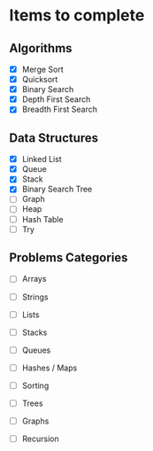 # Items to complete

## Algorithms
- [x] Merge Sort
- [x] Quicksort
- [x] Binary Search
- [x] Depth First Search
- [x] Breadth First Search

## Data Structures
- [x] Linked List
- [x] Queue
- [x] Stack
- [x] Binary Search Tree
- [ ] Graph
- [ ] Heap
- [ ] Hash Table
- [ ] Try

## Problems Categories
 - [ ] Arrays
 - [ ] Strings
 - [ ] Lists
 - [ ] Stacks
 - [ ] Queues
 - [ ] Hashes / Maps
 - [ ] Sorting
 - [ ] Trees
 - [ ] Graphs
 - [ ] Recursion
 

